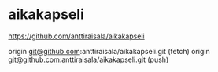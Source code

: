 # aikakapseli

https://github.com/anttiraisala/aikakapseli

origin	git@github.com:anttiraisala/aikakapseli.git (fetch)
origin	git@github.com:anttiraisala/aikakapseli.git (push)



